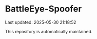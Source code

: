 # BattleEye-Spoofer

Last updated: 2025-05-30 21:18:52

This repository is automatically maintained.
